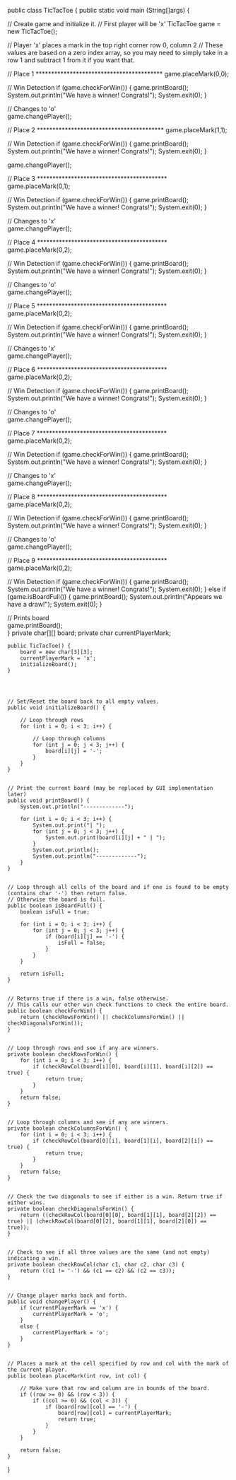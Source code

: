 public class TicTacToe {
public static void main (String[]args)
{

// Create game and initialize it.
// First player will be 'x'
TicTacToe game = new TicTacToe();

// Player 'x' places a mark in the top right corner row 0, column 2
// These values are based on a zero index array, so you may need to simply take in a row 1 and subtract 1 from it if you want that.

// Place 1 *****************************************
game.placeMark(0,0);

// Win Detection
if (game.checkForWin()) {
   game.printBoard();
   System.out.println("We have a winner! Congrats!");
   System.exit(0);
}

// Changes to 'o'   
game.changePlayer();

// Place 2 *****************************************
game.placeMark(1,1);

// Win Detection
if (game.checkForWin()) {
   game.printBoard();
   System.out.println("We have a winner! Congrats!");
   System.exit(0);
}
   
game.changePlayer();

// Place 3 ******************************************
game.placeMark(0,1);

// Win Detection
if (game.checkForWin()) {
   game.printBoard();
   System.out.println("We have a winner! Congrats!");
   System.exit(0);
}

// Changes to 'x'    
game.changePlayer();

// Place 4 ******************************************
game.placeMark(0,2);

// Win Detection
if (game.checkForWin()) {
   game.printBoard();
   System.out.println("We have a winner! Congrats!");
   System.exit(0);
}

// Changes to 'o'    
game.changePlayer();

// Place 5 ******************************************
game.placeMark(0,2);

// Win Detection
if (game.checkForWin()) {
   game.printBoard();
   System.out.println("We have a winner! Congrats!");
   System.exit(0);
}

// Changes to 'x'    
game.changePlayer();

// Place 6 ******************************************
game.placeMark(0,2);

// Win Detection
if (game.checkForWin()) {
   game.printBoard();
   System.out.println("We have a winner! Congrats!");
   System.exit(0);
}

// Changes to 'o'    
game.changePlayer();

// Place 7 ******************************************
game.placeMark(0,2);

// Win Detection
if (game.checkForWin()) {
   game.printBoard();
   System.out.println("We have a winner! Congrats!");
   System.exit(0);
}

// Changes to 'x'    
game.changePlayer();

// Place 8 ******************************************
game.placeMark(0,2);

// Win Detection
if (game.checkForWin()) {
   game.printBoard();
   System.out.println("We have a winner! Congrats!");
   System.exit(0);
}

// Changes to 'o'    
game.changePlayer();

// Place 9 ******************************************
game.placeMark(0,2);

// Win Detection
if (game.checkForWin()) {
   game.printBoard();
   System.out.println("We have a winner! Congrats!");
   System.exit(0);
}
else if (game.isBoardFull()) {
   game.printBoard();
   System.out.println("Appears we have a draw!");
   System.exit(0);
}

// Prints board   
game.printBoard();                                                      
}
    private char[][] board; 
    private char currentPlayerMark;
			
    public TicTacToe() {
        board = new char[3][3];
        currentPlayerMark = 'x';
        initializeBoard();
    }
	


	
    // Set/Reset the board back to all empty values.
    public void initializeBoard() {
		
        // Loop through rows
        for (int i = 0; i < 3; i++) {
			
            // Loop through columns
            for (int j = 0; j < 3; j++) {
                board[i][j] = '-';
            }
        }
    }
	
	
    // Print the current board (may be replaced by GUI implementation later)
    public void printBoard() {
        System.out.println("-------------");
		
        for (int i = 0; i < 3; i++) {
            System.out.print("| ");
            for (int j = 0; j < 3; j++) {
                System.out.print(board[i][j] + " | ");
            }
            System.out.println();
            System.out.println("-------------");
        }
    }
	
	
    // Loop through all cells of the board and if one is found to be empty (contains char '-') then return false.
    // Otherwise the board is full.
    public boolean isBoardFull() {
        boolean isFull = true;
		
        for (int i = 0; i < 3; i++) {
            for (int j = 0; j < 3; j++) {
                if (board[i][j] == '-') {
                    isFull = false;
                }
            }
        }
		
        return isFull;
    }
	
	
    // Returns true if there is a win, false otherwise.
    // This calls our other win check functions to check the entire board.
    public boolean checkForWin() {
        return (checkRowsForWin() || checkColumnsForWin() || checkDiagonalsForWin());
    }
	
	
    // Loop through rows and see if any are winners.
    private boolean checkRowsForWin() {
        for (int i = 0; i < 3; i++) {
            if (checkRowCol(board[i][0], board[i][1], board[i][2]) == true) {
                return true;
            }
        }
        return false;
    }
	
	
    // Loop through columns and see if any are winners.
    private boolean checkColumnsForWin() {
        for (int i = 0; i < 3; i++) {
            if (checkRowCol(board[0][i], board[1][i], board[2][i]) == true) {
                return true;
            }
        }
        return false;
    }
	
	
    // Check the two diagonals to see if either is a win. Return true if either wins.
    private boolean checkDiagonalsForWin() {
        return ((checkRowCol(board[0][0], board[1][1], board[2][2]) == true) || (checkRowCol(board[0][2], board[1][1], board[2][0]) == true));
    }
	
	
    // Check to see if all three values are the same (and not empty) indicating a win.
    private boolean checkRowCol(char c1, char c2, char c3) {
        return ((c1 != '-') && (c1 == c2) && (c2 == c3));
    }
	
	
    // Change player marks back and forth.
    public void changePlayer() {
        if (currentPlayerMark == 'x') {
            currentPlayerMark = 'o';
        }
        else {
            currentPlayerMark = 'o';
        }
    }
	
	
    // Places a mark at the cell specified by row and col with the mark of the current player.
    public boolean placeMark(int row, int col) {
		
        // Make sure that row and column are in bounds of the board.
        if ((row >= 0) && (row < 3)) {
            if ((col >= 0) && (col < 3)) {
                if (board[row][col] == '-') {
                    board[row][col] = currentPlayerMark;
                    return true;
                }
            }
        }
		
        return false;
    }
}
